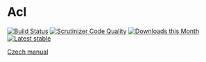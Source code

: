Acl
===
[![Build Status](https://travis-ci.org/h4kuna/acl.svg?branch=master)](https://travis-ci.org/h4kuna/acl)
[![Scrutinizer Code Quality](https://scrutinizer-ci.com/g/h4kuna/acl/badges/quality-score.png?b=master)](https://scrutinizer-ci.com/g/h4kuna/acl/?branch=master)
[![Downloads this Month](https://img.shields.io/packagist/dm/h4kuna/acl.svg)](https://packagist.org/packages/h4kuna/acl)
[![Latest stable](https://img.shields.io/packagist/v/h4kuna/acl.svg)](https://packagist.org/packages/h4kuna/acl)

[Czech manual](doc/cs.md)